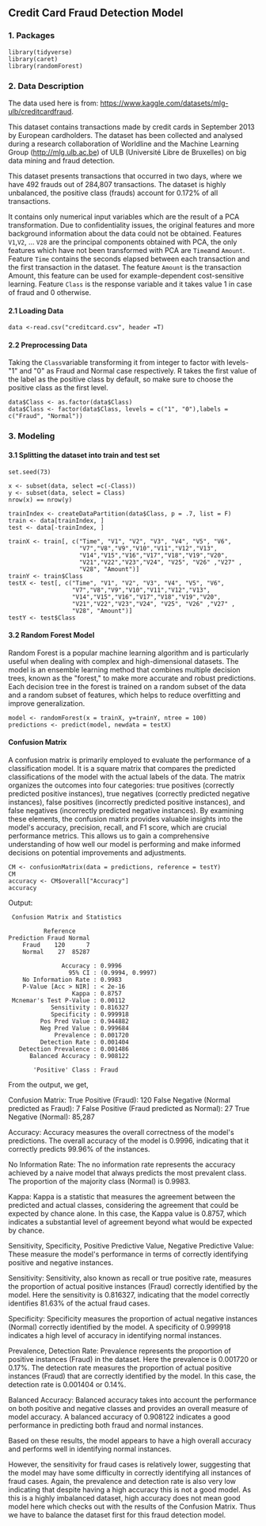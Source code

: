 
## Credit Card Fraud Detection Model

### 1. Packages

```{r eval =TRUE, warning = FALSE, message = FALSE}
library(tidyverse)
library(caret)
library(randomForest)
```

### 2. Data Description

The data used here is from: https://www.kaggle.com/datasets/mlg-ulb/creditcardfraud.

This dataset contains transactions made by credit cards in September 2013 by European cardholders. The dataset has been collected and analysed during a research collaboration of Worldline and the Machine Learning Group (http://mlg.ulb.ac.be) of ULB (Université Libre de Bruxelles) on big data mining and fraud detection.

This dataset presents transactions that occurred in two days, where we have 492 frauds out of 284,807 transactions. The dataset is highly unbalanced, the positive class (frauds) account for 0.172% of all transactions.

It contains only numerical input variables which are the result of a PCA transformation. Due to confidentiality issues, the original features and more background information about the data could not be obtained. Features `V1`,`V2`, … `V28` are the principal components obtained with PCA, the only features which have not been transformed with PCA are `Time`and `Amount`. Feature `Time` contains the seconds elapsed between each transaction and the first transaction in the dataset. The feature `Amount` is the transaction Amount, this feature can be used for example-dependent cost-sensitive learning. Feature `Class` is the response variable and it takes value 1 in case of fraud and 0 otherwise.


#### 2.1 Loading Data

```{r comment = ""}
data <-read.csv("creditcard.csv", header =T)
```


#### 2.2 Preprocessing Data

Taking the `Class`variable transforming it from integer to factor with levels- "1" and "0" as Fraud and Normal case respectively.
R takes the first value of the label as the positive class by default, so make sure to choose the positive class as the first level.

```{r comment = ""}
data$Class <- as.factor(data$Class)
data$Class <- factor(data$Class, levels = c("1", "0"),labels = c("Fraud", "Normal"))
```

### 3. Modeling


#### 3.1 Splitting the dataset into train and test set

```{r comment = ""}
set.seed(73)

x <- subset(data, select =c(-Class)) 
y <- subset(data, select = Class)
nrow(x) == nrow(y)

trainIndex <- createDataPartition(data$Class, p = .7, list = F)
train <- data[trainIndex, ]
test <- data[-trainIndex, ]

trainX <- train[, c("Time", "V1", "V2", "V3", "V4", "V5", "V6",
                    "V7","V8","V9","V10","V11","V12","V13",   
                    "V14","V15","V16","V17","V18","V19","V20",   
                    "V21","V22","V23","V24", "V25", "V26" ,"V27" ,   
                    "V28", "Amount")]
trainY <- train$Class
testX <- test[, c("Time", "V1", "V2", "V3", "V4", "V5", "V6",
                  "V7","V8","V9","V10","V11","V12","V13",   
                  "V14","V15","V16","V17","V18","V19","V20",   
                  "V21","V22","V23","V24", "V25", "V26" ,"V27" ,   
                  "V28", "Amount")]
testY <- test$Class 
```

#### 3.2 Random Forest Model

Random Forest is a popular machine learning algorithm and is particularly useful when dealing with complex and high-dimensional datasets. The model is an ensemble learning method that combines multiple decision trees, known as the "forest," to make more accurate and robust predictions. Each decision tree in the forest is trained on a random subset of the data and a random subset of features, which helps to reduce overfitting and improve generalization.

```{r}
model <- randomForest(x = trainX, y=trainY, ntree = 100)
predictions <- predict(model, newdata = testX)

```


#### Confusion Matrix

A confusion matrix is primarily employed to evaluate the performance of a classification model. It is a square matrix that compares the predicted classifications of the model with the actual labels of the data. The matrix organizes the outcomes into four categories: true positives (correctly predicted positive instances), true negatives (correctly predicted negative instances), false positives (incorrectly predicted positive instances), and false negatives (incorrectly predicted negative instances). By examining these elements, the confusion matrix provides valuable insights into the model's accuracy, precision, recall, and F1 score, which are crucial performance metrics. This allows us to gain a comprehensive understanding of how well our model is performing and make informed decisions on potential improvements and adjustments.


```{r comment = "" }
CM <- confusionMatrix(data = predictions, reference = testY)
CM
accuracy <- CM$overall["Accuracy"]
accuracy
```
Output:
```
 Confusion Matrix and Statistics

          Reference
Prediction Fraud Normal
    Fraud    120      7
    Normal    27  85287
                                          
               Accuracy : 0.9996          
                 95% CI : (0.9994, 0.9997)
    No Information Rate : 0.9983          
    P-Value [Acc > NIR] : < 2e-16         
                  Kappa : 0.8757          
 Mcnemar's Test P-Value : 0.00112         
            Sensitivity : 0.816327        
            Specificity : 0.999918        
         Pos Pred Value : 0.944882        
         Neg Pred Value : 0.999684        
             Prevalence : 0.001720        
         Detection Rate : 0.001404        
   Detection Prevalence : 0.001486        
      Balanced Accuracy : 0.908122        
                                          
       'Positive' Class : Fraud
```          


From the output, we get,

Confusion Matrix:
True Positive (Fraud): 120
False Negative (Normal predicted as Fraud): 7
False Positive (Fraud predicted as Normal): 27
True Negative (Normal): 85,287

Accuracy: 
Accuracy measures the overall correctness of the model's predictions. The overall accuracy of the model is 0.9996, indicating that it correctly predicts 99.96% of the instances.

No Information Rate:
The no information rate represents the accuracy achieved by a naive model that always predicts the most prevalent class. The proportion of the majority class (Normal) is 0.9983.

Kappa:
Kappa is a statistic that measures the agreement between the predicted and actual classes, considering the agreement that could be expected by chance alone. In this case, the Kappa value is 0.8757, which indicates a substantial level of agreement beyond what would be expected by chance.

Sensitivity, Specificity, Positive Predictive Value, Negative Predictive Value:
These measure the model's performance in terms of correctly identifying positive and negative instances.

Sensitivity: 
Sensitivity, also known as recall or true positive rate, measures the proportion of actual positive instances (Fraud) correctly identified by the model. Here the sensitivity is 0.816327, indicating that the model correctly identifies 81.63% of the actual fraud cases.

Specificity:
Specificity measures the proportion of actual negative instances (Normal) correctly identified by the model. A specificity of 0.999918 indicates a high level of accuracy in identifying normal instances.

Prevalence, Detection Rate:
Prevalence represents the proportion of positive instances (Fraud) in the dataset. Here the prevalence is 0.001720 or 0.17%. The detection rate measures the proportion of actual positive instances (Fraud) that are correctly identified by the model. In this case, the detection rate is 0.001404 or 0.14%.

Balanced Accuracy:
Balanced accuracy takes into account the performance on both positive and negative classes and provides an overall measure of model accuracy. A balanced accuracy of 0.908122 indicates a good performance in predicting both fraud and normal instances.

Based on these results, the model appears to have a high overall accuracy and performs well in identifying normal instances. 

However, the sensitivity for fraud cases is relatively lower, suggesting that the model may have some difficulty in correctly identifying all instances of fraud cases. Again, the prevalence and detection rate is also very low indicating that despite having a high accuracy this is not a good model. 
As this is a highly imbalanced dataset, high accuracy does not mean good model here which checks out with the results of the Confusion Matrix. Thus we have to balance the dataset first for this fraud detection model. 

